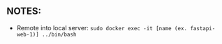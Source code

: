 ## NOTES:
* Remote into local server: `sudo docker exec -it [name (ex. fastapi-web-1)] ../bin/bash`
